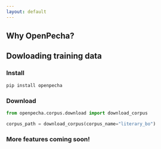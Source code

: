 ```yaml
---
layout: default
---
```


## Why OpenPecha?


## Dowloading training data

### Install

```bash
pip install openpecha
```

### Download
```python
from openpecha.corpus.download import download_corpus

corpus_path = download_corpus(corpus_name="literary_bo")
```

### More features coming soon!
